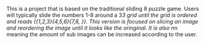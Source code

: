 This is a project that is based on the traditional sliding 8 puzzle game. Users will typically slide the numbers 1-8 around a 3*3 grid until the grid is ordered and reads {{1,2,3}{4,5,6}{7,8, }}. This version is focused on slicing an image and reordering the image until it looks like the oringinal. It is also n*n meaning the amount of sub images can be increased according to the user. 
